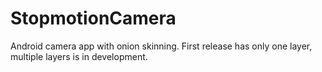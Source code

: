 # StopmotionCamera

Android camera app with onion skinning. First release has only one layer, multiple layers is in development.
